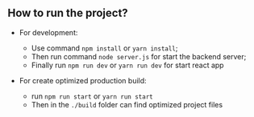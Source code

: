 ## How to run the project?
- For development:
  - Use command `npm install` or `yarn install`;
  - Then run command `node server.js` for start the backend server;
  - Finally run `npm run dev` or `yarn run dev` for start react app 

- For create optimized production build:
  - run `npm run start` or `yarn run start`
  - Then in the `./build` folder can find optimized project files
